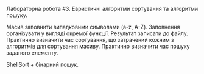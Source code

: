 Лабораторна робота #3. Евристичні алгоритми сортування та алгоритми пошуку.

Масив заповнити випадковими символами (a-z, A-Z). Заповнення організувати у вигляді окремої функції. Результат записати до файлу. 
Практично визначити час сортування, що затрачений кожним з алгоритмів для сортування масиву. 
Практично визначити час пошуку заданого елементу.

ShellSort + бінарний пошук.
